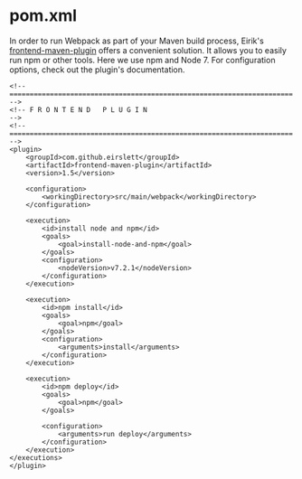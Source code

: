 # pom.xml

In order to run Webpack as part of your Maven build process, Eirik's [frontend-maven-plugin](https://github.com/eirslett/frontend-maven-plugin) offers a convenient solution. It allows you to easily run npm or other tools. Here we use npm and Node 7. For configuration options, check out the plugin's documentation.

```
<!-- ====================================================================== -->
<!-- F R O N T E N D   P L U G I N                                          -->
<!-- ====================================================================== -->
<plugin>
    <groupId>com.github.eirslett</groupId>
    <artifactId>frontend-maven-plugin</artifactId>
    <version>1.5</version>

    <configuration>
        <workingDirectory>src/main/webpack</workingDirectory>
    </configuration>

    <execution>
        <id>install node and npm</id>
        <goals>
            <goal>install-node-and-npm</goal>
        </goals>
        <configuration>
            <nodeVersion>v7.2.1</nodeVersion>
        </configuration>
    </execution>

    <execution>
        <id>npm install</id>
        <goals>
            <goal>npm</goal>
        </goals>
        <configuration>
            <arguments>install</arguments>
        </configuration>
    </execution>

    <execution>
        <id>npm deploy</id>
        <goals>
            <goal>npm</goal>
        </goals>

        <configuration>
            <arguments>run deploy</arguments>
        </configuration>
    </execution>
</executions>
</plugin>
```
